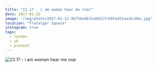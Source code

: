 ```yaml
---
title: "22.17 - i am woman hear me roar"
date: 2017-01-22
image: "/img/photo/2017-01-22-9b756adb31e0d21fc69fe451aa16c86a.jpg"
location: "Trafalgar Square"
instagram: true
tags:
  - london
  - uk
  - protest
---
```


![22.17 - i am woman hear me roar](/img/photo/2017-01-22-9b756adb31e0d21fc69fe451aa16c86a.jpg)
